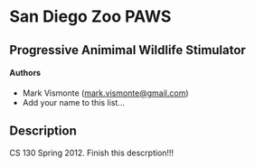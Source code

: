 # San Diego Zoo PAWS
## Progressive Animimal Wildlife Stimulator

#### Authors
* Mark Vismonte (mark.vismonte@gmail.com)
* Add your name to this list...

## Description
CS 130 Spring 2012. Finish this descrption!!!
